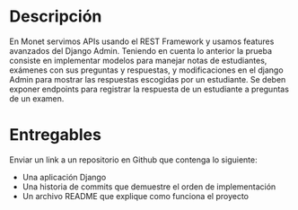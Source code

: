 # Descripción

En Monet servimos APIs usando el REST Framework y usamos features avanzados del Django
Admin.
Teniendo en cuenta lo anterior la prueba consiste en implementar modelos para manejar notas
de estudiantes, exámenes con sus preguntas y respuestas, y modificaciones en el django
Admin para mostrar las respuestas escogidas por un estudiante.
Se deben exponer endpoints para registrar la respuesta de un estudiante a preguntas de un
examen.

# Entregables

Enviar un link a un repositorio en Github que contenga lo siguiente:

- Una aplicación Django
- Una historia de commits que demuestre el orden de implementación
- Un archivo README que explique como funciona el proyecto